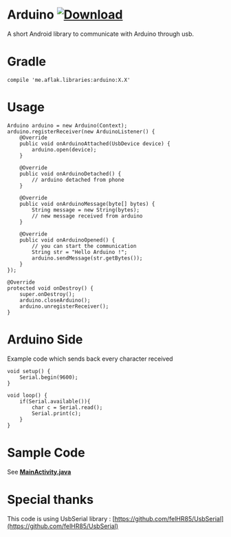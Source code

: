 # Arduino [ ![Download](https://api.bintray.com/packages/omaflak/maven/arduino/images/download.svg) ](https://bintray.com/omaflak/maven/arduino/_latestVersion)
A short Android library to communicate with Arduino through usb.

# Gradle

    compile 'me.aflak.libraries:arduino:X.X'

# Usage

    Arduino arduino = new Arduino(Context);
    arduino.registerReceiver(new ArduinoListener() {
        @Override
        public void onArduinoAttached(UsbDevice device) {
            arduino.open(device);
        }

        @Override
        public void onArduinoDetached() {
            // arduino detached from phone
        }

        @Override
        public void onArduinoMessage(byte[] bytes) {
            String message = new String(bytes);
            // new message received from arduino
        }

        @Override
        public void onArduinoOpened() {
            // you can start the communication
            String str = "Hello Arduino !";
            arduino.sendMessage(str.getBytes());
        }
    });
    
    @Override
    protected void onDestroy() {
        super.onDestroy();
        arduino.closeArduino();
        arduino.unregisterReceiver();
    }

# Arduino Side

Example code which sends back every character received

    void setup() {
        Serial.begin(9600);
    }

    void loop() {
        if(Serial.available()){
            char c = Serial.read();
            Serial.print(c);
        }
    }

# Sample Code

See **[MainActivity.java](https://github.com/omaflak/Arduino/blob/master/app/src/main/java/me/aflak/libraries/MainActivity.java)**

# Special thanks

This code is using UsbSerial library : [https://github.com/felHR85/UsbSerial](https://github.com/felHR85/UsbSerial)
